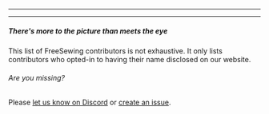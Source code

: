 ***

***

<Note>

##### There's more to the picture than meets the eye

This list of FreeSewing contributors is not exhaustive.
It only lists contributors who opted-in to having their name disclosed on our website.

###### Are you missing?

Please [let us know on Discord]("https://discord.freesewing.org/") or
[create an issue]("https://github.com/freesewing/freesewing/issues/new").

</Note>
